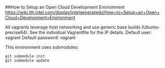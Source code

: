 ##How to Setup an Open Cloud Development Environment 
https://wiki.ith.intel.com/display/intelgeneralwiki/How+to+Setup+an+Open+Cloud+Development+Environment

All vagrants leverage host networking and use generic base builds (Ubuntu-precise64).  See the individual Vagrantfile for the IP details.
Default user: vagrant
Default password: vagrant


This environment uses submodules:

    git submodule init
    git submodule update

